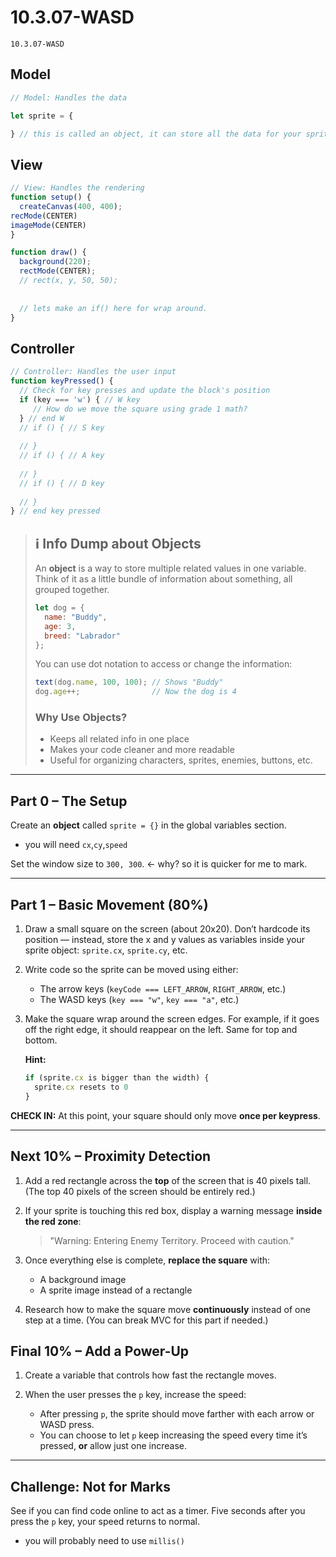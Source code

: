 # 10.3.07-WASD
```
10.3.07-WASD
```

## Model
```javascript
// Model: Handles the data

let sprite = {

} // this is called an object, it can store all the data for your sprite
```

## View
```javascript
// View: Handles the rendering
function setup() {
  createCanvas(400, 400);
recMode(CENTER)
imageMode(CENTER)
}

function draw() {
  background(220);
  rectMode(CENTER);
  // rect(x, y, 50, 50);
 
  
  // lets make an if() here for wrap around.
}
```

## Controller
```javascript
// Controller: Handles the user input
function keyPressed() {
  // Check for key presses and update the block's position
  if (key === 'w') { // W key
     // How do we move the square using grade 1 math?
  } // end W
  // if () { // S key
  
  // }
  // if () { // A key
  
  // }
  // if () { // D key
  
  // }
} // end key pressed
```
> ## ℹ️ Info Dump about Objects
> 
> An **object** is a way to store multiple related values in one variable.  
> Think of it as a little bundle of information about something, all grouped together.
>
> ```javascript
> let dog = {
>   name: "Buddy",
>   age: 3,
>   breed: "Labrador"
> };
> ```
>
> You can use dot notation to access or change the information:
>
> ```javascript
> text(dog.name, 100, 100); // Shows "Buddy"
> dog.age++;                // Now the dog is 4
> ```
>
> ### Why Use Objects?
> - Keeps all related info in one place  
> - Makes your code cleaner and more readable  
> - Useful for organizing characters, sprites, enemies, buttons, etc.  


---

## Part 0 – The Setup

Create an **object** called `sprite = {}` in the global variables section.
  * you will need `cx`,`cy`,`speed` 

Set the window size to `300, 300`. <- why? so it is quicker for me to mark. 

---

## Part 1 – Basic Movement (80%)

1. Draw a small square on the screen (about 20x20).
   Don’t hardcode its position — instead, store the x and y values as variables inside your sprite object: `sprite.cx`, `sprite.cy`, etc.

2. Write code so the sprite can be moved using either:

   * The arrow keys (`keyCode === LEFT_ARROW`, `RIGHT_ARROW`, etc.)
   * The WASD keys (`key === "w"`, `key === "a"`, etc.)

3. Make the square wrap around the screen edges.
   For example, if it goes off the right edge, it should reappear on the left. Same for top and bottom.

   **Hint:**

   ```js
   if (sprite.cx is bigger than the width) {
     sprite.cx resets to 0
   }
   ```

**CHECK IN:**
At this point, your square should only move **once per keypress**.

---

## Next 10% – Proximity Detection

1. Add a red rectangle across the **top** of the screen that is 40 pixels tall.
   (The top 40 pixels of the screen should be entirely red.)

2. If your sprite is touching this red box, display a warning message **inside the red zone**:

   > "Warning: Entering Enemy Territory. Proceed with caution."

3. Once everything else is complete, **replace the square** with:

   * A background image
   * A sprite image instead of a rectangle

4. Research how to make the square move **continuously** instead of one step at a time.
   (You can break MVC for this part if needed.)


## Final 10% – Add a Power-Up

1. Create a variable that controls how fast the rectangle moves.

2. When the user presses the `p` key, increase the speed:

   * After pressing `p`, the sprite should move farther with each arrow or WASD press.
   * You can choose to let `p` keep increasing the speed every time it’s pressed, **or** allow just one increase.


---

## Challenge: Not for Marks
See if you can find code online to act as a timer.  Five seconds after you press the `p` key, your speed returns to normal.
  * you will probably need to use `millis()`


